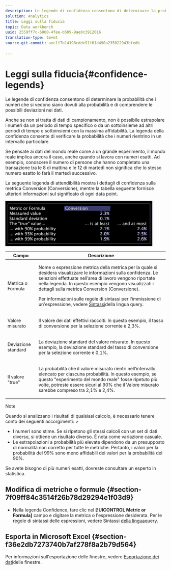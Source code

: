 ```yaml
---
description: Le legende di confidenza consentono di determinare la probabilità che i numeri che si vedono siano dovuti alla probabilità e di comprendere le possibili deviazioni nei dati.
solution: Analytics
title: Leggi sulla fiducia
topic: Data workbench
uuid: 2559ff7c-6060-4fee-b509-9ae0c3912016
translation-type: tm+mt
source-git-commit: aec1f7b14198cdde91f61d490a235022943bfedb

---
```



# Leggi sulla fiducia{#confidence-legends}

Le legende di confidenza consentono di determinare la probabilità che i numeri che si vedono siano dovuti alla probabilità e di comprendere le possibili deviazioni nei dati.

Anche se non si tratta di dati di campionamento, non è possibile estrapolare i numeri da un periodo di tempo specifico o da un sottoinsieme ad altri periodi di tempo o sottoinsiemi con la massima affidabilità. La legenda della confidenza consente di verificare la probabilità che i numeri rientrino in un intervallo particolare.

Se pensate ai dati del mondo reale come a un grande esperimento, il mondo reale implica ancora il caso, anche quando si lavora con numeri esatti. Ad esempio, conoscere il numero di persone che hanno completato una transazione tra le 8 di mattina e le 12 di martedì non significa che lo stesso numero esatto lo farà il martedì successivo.

La seguente legenda di attendibilità mostra i dettagli di confidenza sulla metrica Conversion (Conversione), mentre la tabella seguente fornisce ulteriori informazioni sul significato di ogni data point.

![](assets/lgd_ConfidenceLegend.png)

<table id="table_387F22C7EF4E4DE9AD810D3D9204676F"> 
 <thead> 
  <tr> 
   <th colname="col1" class="entry"> Campo </th> 
   <th colname="col2" class="entry"> Descrizione </th> 
  </tr> 
 </thead>
 <tbody> 
  <tr> 
   <td colname="col1"> <p>Metrica o Formula </p> </td> 
   <td colname="col2"> <p>Nome o espressione metrica della metrica per la quale si desidera visualizzare le informazioni sulla confidenza. Le selezioni effettuate nell’area di lavoro vengono riportate nella legenda. In questo esempio vengono visualizzati i dettagli sulla metrica Conversion (Conversione). </p> <p>Per informazioni sulle regole di sintassi per l'immissione di un'espressione, vedere <a href="../../../../home/c-get-started/c-qry-lang-syntx/c-qry-lang-syntx.md#concept-15d1d3f5164a47d49468c5acb7299d9f"> Sintassi</a>della lingua query. </p> </td> 
  </tr> 
  <tr> 
   <td colname="col1"> <p>Valore misurato </p> </td> 
   <td colname="col2"> <p>Il valore dei dati effettivi raccolti. In questo esempio, il tasso di conversione per la selezione corrente è 2,3%. </p> </td> 
  </tr> 
  <tr> 
   <td colname="col1"> <p>Deviazione standard </p> </td> 
   <td colname="col2"> <p>La deviazione standard del valore misurato. In questo esempio, la deviazione standard del tasso di conversione per la selezione corrente è 0,1%. </p> </td> 
  </tr> 
  <tr> 
   <td colname="col1"> <p>Il valore "true" </p> </td> 
   <td colname="col2"> <p>La probabilità che il valore misurato rientri nell’intervallo elencato per ciascuna probabilità. In questo esempio, se questo "esperimento del mondo reale" fosse ripetuto più volte, potreste essere sicuri al 90% che il Valore misurato sarebbe compreso tra 2,1% e 2,4%. </p> </td> 
  </tr> 
 </tbody> 
</table>

>[!NOTE]
>
>Quando si analizzano i risultati di qualsiasi calcolo, è necessario tenere conto dei seguenti accorgimenti: >
>* I numeri sono stime. Se si ripetono gli stessi calcoli con un set di dati diverso, si ottiene un risultato diverso. È nota come variazione casuale.
>* Le estrapolazioni a probabilità più elevate dipendono da un presupposto di normalità non corretto per tutte le metriche. Pertanto, i valori per la probabilità del 99% sono meno affidabili dei valori per la probabilità del 90%.
>
>
Se avete bisogno di più numeri esatti, dovreste consultare un esperto in statistica.

## Modifica di metriche o formule {#section-7f09ff84c3514f26b78d29294e1f03d9}

* Nella legenda Confidence, fare clic nel **[!UICONTROL Metric or Formula]** campo e digitare la metrica o l&#39;espressione desiderata. Per le regole di sintassi delle espressioni, vedere Sintassi [della lingua](../../../../home/c-get-started/c-qry-lang-syntx/c-qry-lang-syntx.md#concept-15d1d3f5164a47d49468c5acb7299d9f)query.

## Esporta in Microsoft Excel {#section-f36e2db7273740b7af278f8a2b79d564}

Per informazioni sull&#39;esportazione delle finestre, vedere [Esportazione dei dati](../../../../home/c-get-started/c-wk-win-wksp/c-exp-win-data.md#concept-8df61d64ed434cc5a499023c44197349)delle finestre.
